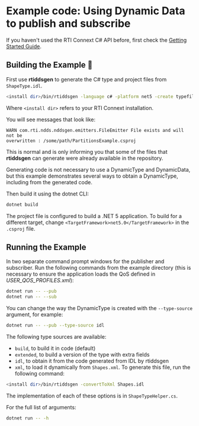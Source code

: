 # Example code: Using Dynamic Data to publish and subscribe

If you haven't used the RTI Connext C# API before, first check the
[Getting Started Guide](https://community.rti.com/static/documentation/connext-dds/6.1.0/doc/manuals/connext_dds_professional/getting_started_guide/index.html).

## Building the Example :wrench:

First use **rtiddsgen** to generate the C# type and project files from
`ShapeType.idl`.

```sh
<install dir>/bin/rtiddsgen -language c# -platform net5 -create typefiles -create makefiles ShapeType.idl
```

Where `<install dir>` refers to your RTI Connext installation.

You will see messages that look like:

```plaintext
WARN com.rti.ndds.nddsgen.emitters.FileEmitter File exists and will not be
overwritten : /some/path/PartitionsExample.csproj
```

This is normal and is only informing you that some of the files that
**rtiddsgen** can generate were already available in the repository.

Generating code is not necessary to use a DynamicType and
DynamicData, but this example demonstrates several ways to obtain a DynamicType,
including from the generated code.

Then build it using the dotnet CLI:

```sh
dotnet build
```

The project file is configured to build a .NET 5 application. To build for
a different target, change `<TargetFramework>net5.0</TargetFramework>` in
the `.csproj` file.

## Running the Example

In two separate command prompt windows for the publisher and subscriber. Run the
following commands from the example directory (this is necessary to ensure the
application loads the QoS defined in *USER_QOS_PROFILES.xml*):

```sh
dotnet run -- --pub
dotnet run -- --sub
```

You can change the way the DynamicType is created with the `--type-source`
argument, for example:

```sh
dotnet run -- --pub --type-source idl
```

The following type sources are available:

-   `build`, to build it in code (default)
-   `extended`, to build a version of the type with extra fields
-   `idl`, to obtain it from the code generated from IDL by rtiddsgen
-   `xml`, to load it dynamically from `Shapes.xml`. To generate this file,
run the following command:

```sh
<install dir>/bin/rtiddsgen -convertToXml Shapes.idl
```

The implementation of each of these options is in `ShapeTypeHelper.cs`.

For the full list of arguments:

```sh
dotnet run -- -h
```
